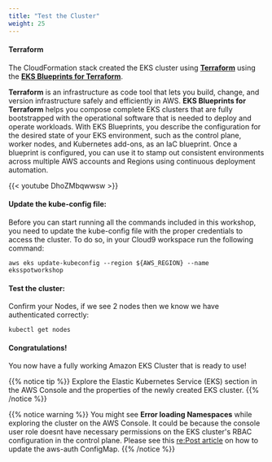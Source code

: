 ```yaml
---
title: "Test the Cluster"
weight: 25
---
```


#### Terraform

The CloudFormation stack created the EKS cluster using [**Terraform**](https://www.terraform.io/) using the [**EKS Blueprints for Terraform**](https://github.com/aws-ia/terraform-aws-eks-blueprints). 

**Terraform** is an infrastructure as code tool that lets you build, change, and version infrastructure safely and efficiently in AWS. **EKS Blueprints for Terraform** helps you compose complete EKS clusters that are fully bootstrapped with the operational software that is needed to deploy and operate workloads. With EKS Blueprints, you describe the configuration for the desired state of your EKS environment, such as the control plane, worker nodes, and Kubernetes add-ons, as an IaC blueprint. Once a blueprint is configured, you can use it to stamp out consistent environments across multiple AWS accounts and Regions using continuous deployment automation.

{{< youtube DhoZMbqwwsw >}}

#### Update the kube-config file:
Before you can start running all the commands included in this workshop, you need to update the kube-config file with the proper credentials to access the cluster. To do so, in your Cloud9 workspace run the following command:

```
aws eks update-kubeconfig --region ${AWS_REGION} --name eksspotworkshop
```

#### Test the cluster:
Confirm your Nodes, if we see 2 nodes then we know we have authenticated correctly:

```
kubectl get nodes 
```

#### Congratulations!

You now have a fully working Amazon EKS Cluster that is ready to use!

{{% notice tip %}}
Explore the Elastic Kubernetes Service (EKS) section in the AWS Console and the properties of the newly created EKS cluster.
{{% /notice %}}

{{% notice warning %}}
You might see **Error loading Namespaces** while exploring the cluster on the AWS Console. It could be because the console user role doesnt have necessary permissions on the EKS cluster's RBAC configuration in the control plane. Please see this [re:Post article](https://repost.aws/knowledge-center/eks-kubernetes-object-access-error) on how to update the aws-auth ConfigMap.
{{% /notice %}}